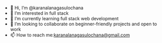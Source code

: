 - 👋 Hi, I’m @karanalanagasulochana
- 👀 I’m interested in full stack 
- 🌱 I’m currently learning full stack web development
- 💞️ I’m looking to collaborate on beginner-friendly projects and open to work
- 📫 How to reach me:karanalanagasulochana@gmail.com

